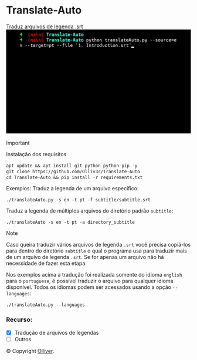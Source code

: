 # Translate-Auto
Traduz arquivos de legenda .srt
![main](https://github.com/Olliv3r/Translate-Auto/blob/main/media/main.gif)

> [!IMPORTANT]
> Instalação dos requisitos
```
apt update && apt install git python python-pip -y
git clone https://github.com/Olliv3r/Translate-Auto
cd Translate-Auto && pip install -r requirements.txt
```

Exemplos:
Traduz a legenda de um arquivo específico:
```
./translateAuto.py -s en -t pt -f subtitle/subtitle.srt
```
Traduz a legenda de múltiplos arquivos do diretório padrão `subtitle`:
```
./translateAuto -s en -t pt -a directory_subtitle
```

> [!NOTE]
> Caso queira traduzir vários arquivos de legenda `.srt` você precisa copiá-los para dentro do diretório `subtitle` o qual o programa usa para traduzir mais de um arquivo de legenda `.srt`. Se for apenas um arquivo não há necessidade de fazer esta etapa.

Nos exemplos acima a tradução foi realizada somente do idioma `english` para o `portuguese`, é possível traduzir o arquivo para qualquer idioma disponível. Todos os idiomas podem ser acessados usando a opção `--languages`:
```
./translateAuto.py --languages
```

### Recurso:

- [x] Tradução de arquivos de legendas
- [ ] Outros

© Copyright [Olliver](https://github.com/Olliv3r/).
